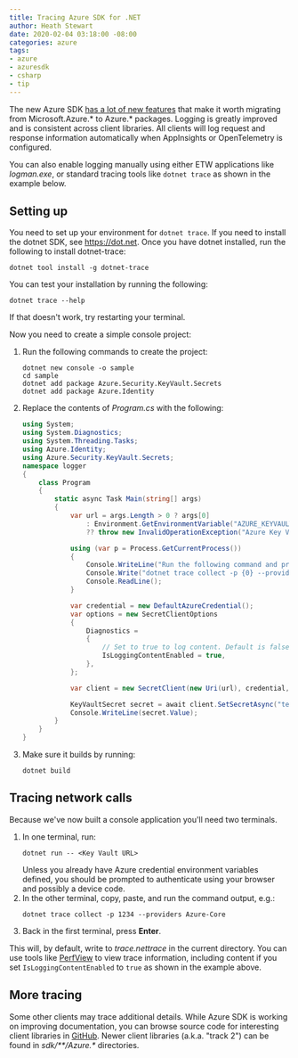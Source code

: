 ```yaml
---
title: Tracing Azure SDK for .NET
author: Heath Stewart
date: 2020-02-04 03:18:00 -08:00
categories: azure
tags:
- azure
- azuresdk
- csharp
- tip
---
```


The new Azure SDK [has a lot of new features](https://aka.ms/azsdkvalueprop)
that make it worth migrating from Microsoft.Azure.* to Azure.* packages.
Logging is greatly improved and is consistent across client libraries. All
clients will log request and response information automatically when
AppInsights or OpenTelemetry is configured.

You can also enable logging manually using either ETW applications like
*logman.exe*, or standard tracing tools like `dotnet trace` as shown in the
example below.

## Setting up

You need to set up your environment for `dotnet trace`. If you need to install
the dotnet SDK, see <https://dot.net>. Once you have dotnet installed, run
the following to install dotnet-trace:

```shell
dotnet tool install -g dotnet-trace
```

You can test your installation by running the following:

```shell
dotnet trace --help
```

If that doesn't work, try restarting your terminal.

Now you need to create a simple console project:

1. Run the following commands to create the project:
   ```shell
   dotnet new console -o sample
   cd sample
   dotnet add package Azure.Security.KeyVault.Secrets
   dotnet add package Azure.Identity
   ```
2. Replace the contents of *Program.cs* with the following:
   ```csharp
   using System;
   using System.Diagnostics;
   using System.Threading.Tasks;
   using Azure.Identity;
   using Azure.Security.KeyVault.Secrets;
   namespace logger
   {
       class Program
       {
           static async Task Main(string[] args)
           {
               var url = args.Length > 0 ? args[0]
                   : Environment.GetEnvironmentVariable("AZURE_KEYVAULT_URL")
                   ?? throw new InvalidOperationException("Azure Key Vault URL required.");

               using (var p = Process.GetCurrentProcess())
               {
                   Console.WriteLine("Run the following command and press Enter to continue:");
                   Console.Write("dotnet trace collect -p {0} --providers Azure-Core", p.Id);
                   Console.ReadLine();
               }

               var credential = new DefaultAzureCredential();
               var options = new SecretClientOptions
               {
                   Diagnostics =
                   {
                       // Set to true to log content. Default is false.
                       IsLoggingContentEnabled = true,
                   },
               };

               var client = new SecretClient(new Uri(url), credential, options);

               KeyVaultSecret secret = await client.SetSecretAsync("test-secret", "secret-value");
               Console.WriteLine(secret.Value);
           }
       }
   }
   ```
3. Make sure it builds by running:
   ```shell
   dotnet build
   ```

## Tracing network calls

Because we've now built a console application you'll need two terminals.

1. In one terminal, run:
   ```shell
   dotnet run -- <Key Vault URL>
   ```
   Unless you already have Azure credential environment variables defined, you should be
   prompted to authenticate using your browser and possibly a device code.
2. In the other terminal, copy, paste, and run the command output, e.g.:
   ```shell
   dotnet trace collect -p 1234 --providers Azure-Core
   ```
3. Back in the first terminal, press **Enter**.

This will, by default, write to *trace.nettrace* in the current directory.
You can use tools like [PerfView](https://github.com/microsoft/perfview/releases/latest)
to view trace information, including content if you set `IsLoggingContentEnabled`
to `true` as shown in the example above.

## More tracing

Some other clients may trace additional details. While Azure SDK is working
on improving documentation, you can browse source code for interesting client
libraries in [GitHub](https://github.com/Azure/azure-sdk-for-net). Newer
client libraries (a.k.a. "track 2") can be found in _sdk/**/Azure.*_ directories.
